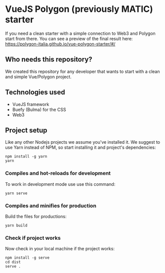 # VueJS Polygon (previously MATIC) starter

If you need a clean starter with a simple connection to Web3 and Polygon start from there. 
You can see a preview of the final result here: https://polygon-italia.github.io/vue-polygon-starter/#/

## Who needs this repository?

We created this repository for any developer that wants to start with a clean and simple Vue/Polygon project.

## Technologies used

- VueJS framework
- Buefy (Bulma) for the CSS
- Web3

## Project setup

Like any other Nodejs projects we assume you've installed it. 
We suggest to use Yarn instead of NPM, so start installing it and project's dependencies:
```
npm install -g yarn
yarn
```

### Compiles and hot-reloads for development

To work in development mode use use this command:
```
yarn serve
```

### Compiles and minifies for production

Build the files for productions:
```
yarn build
```

### Check if project works

Now check in your local machine if the project works:
```
npm install -g serve
cd dist
serve .
```